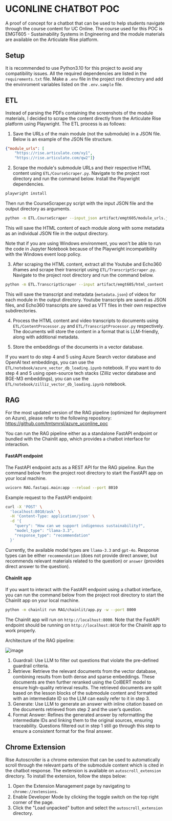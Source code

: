 # UCONLINE CHATBOT POC
A proof of concept for a chatbot that can be used to help students navigate through the course content for UC Online. The course used for this POC is EMGT605 - Sustainability Systems in Engineering and the module materials are available on the Articulate Rise platform. 

## Setup
It is recommended to use Python3.10 for this project to avoid any compatibility issues. All the required dependencies are listed in the `requirements.txt` file. Make a `.env` file in the project root directory and add the envinroment variables listed on the `.env.sample` file. 

## ETL
Instead of parsing the PDFs containing the screenshots of the module materials, I decided to scrape the content directly from the Articulate Rise platform using Playwright. The ETL process is as follows:
1. Save the URLs of the main module (not the submodule) in a JSON file. Below is an example of the JSON file structure.
```json
{"module_urls": [
    "https://rise.articulate.com/xy1", 
    "https://rise.articulate.com/qw2"]}
```

2. Scrape the module's submodule URLs and their respective HTML content using `ETL/CourseScraper.py`. Navigate to the project root directory and run the command below.
Install the Playwright dependencies.
```bash
playwright install
```
Then run the CourseScraper.py script with the input JSON file and the output directory as arguments.
```bash
python -m ETL.CourseScraper --input_json artifact/emgt605/module_urls.json --output_dir artifact/emgt605/html_content
```
This will save the HTML content of each module along with some metadata as an individual JSON file in the output directory. 

Note that if you are using Windows environment, you won't be able to run the code in Jupyter Notebook because of the Playwright incompatibility with the Windows event loop policy.

3. After scraping the HTML content, extract all the Youtube and Echo360 iframes and scrape their transcript using `ETL/TranscriptScraper.py`. Navigate to the project root directory and run the command below.
```bash
python -m ETL.TranscriptScraper --input artifact/emgt605/html_content --output-dir artifact/emgt605/transcripts
```
This will save the transcript and metadata (`metadata.json`) of videos for each module in the output directory. Youtube transcripts are saved as JSON files, and Echo360 transcripts are saved as VTT files in their own respective subdirectories.

4. Process the HTML content and video transcripts to documents using `ETL/ContentProcessor.py` and `ETL/TranscriptProcessor.py` respectively. The documents will store the content in a format that is LLM-friendly, along with additional metadata. 

5. Store the embeddings of the documents in a vector database. 

If you want to do step 4 and 5 using Azure Search vector database and OpenAI text embeddings, you can use the `ETL/notebook/azure_vector_db_loading.ipynb` notebook. If you want to do step 4 and 5 using open-source tech stacks (Zilliz vector database and BGE-M3 embeddings), you can use the `ETL/notebook/zilliz_vector_db_loading.ipynb` notebook.

## RAG 
For the most updated version of the RAG pipeline (optimized for deployment on Azure), please refer to the following repository:
https://github.com/tmtsmrsl/azure_uconline_poc

You can run the RAG pipeline either as a standalone FastAPI endpoint or bundled with the Chainlit app, which provides a chatbot interface for interaction. 

#### FastAPI endpoint
The FastAPI endpoint acts as a REST API for the RAG pipeline. Run the command below from the project root directory to start the FastAPI app on your local machine.
```bash
uvicorn RAG.fastapi.main:app --reload --port 8010
```

Example request to the FastAPI endpoint:
```bash
curl -X 'POST' \
  'localhost:8010/ask' \
  -H 'Content-Type: application/json' \
  -d '{
    "query": "How can we support indigenous sustainability?",
    "model_type": "llama-3.3",
    "response_type": "recommendation"
  }'
```
Currently, the available model types are `llama-3.3` and `gpt-4o`. Response types can be either `recommendation` (does not provide direct answer, but recommends relevant materials related to the question) or `answer` (provides direct answer to the question).

#### Chainlit app
If you want to interact with the FastAPI endpoint using a chatbot interface, you can run the command below from the project root directory to start the Chainlit app on your local machine.
```bash
python -m chainlit run RAG/chainlit/app.py -w --port 8000
```

The Chainlit app will run on `http://localhost:8000`. Note that the FastAPI endpoint should be running on `http://localhost:8010` for the Chainlit app to work properly.

Architecture of the RAG pipeline:  

![image](https://github.com/user-attachments/assets/b8d5e64e-f4e2-497e-9640-29f8b2584375)

1. Guardrail: Use LLM to filter out questions that violate the pre-defined guardrail criteria.
2. Retrieve: Retrieve the relevant documents from the vector database, combining results from both dense and sparse embeddings. These documents are then further reranked using the ColBERT model to ensure high-quality retrieval results. The retrieved documents are split based on the lesson blocks of the submodule content and formatted with an intermediate ID so the LLM can easily refer to it in step 3.
3. Generate: Use LLM to generate an answer with inline citation based on the documents retrieved from step 2 and the user’s question.
4. Format Answer: Refines the generated answer by reformatting the intermediate IDs and linking them to the original sources, ensuring traceability. Questions filtered out in step 1 still go through this step to ensure a consistent format for the final answer.

## Chrome Extension
Rise Autoscroller is a chrome extension that can be used to automatically scroll through the relevant parts of the submodule content which is cited in the chatbot response. The extension is available on `autoscroll_extension` directory. To install the extension, follow the steps below:
1. Open the Extension Management page by navigating to `chrome://extensions`.
2. Enable Developer Mode by clicking the toggle switch on the top right corner of the page.
3. Click the "Load unpacked" button and select the `autoscroll_extension` directory.
